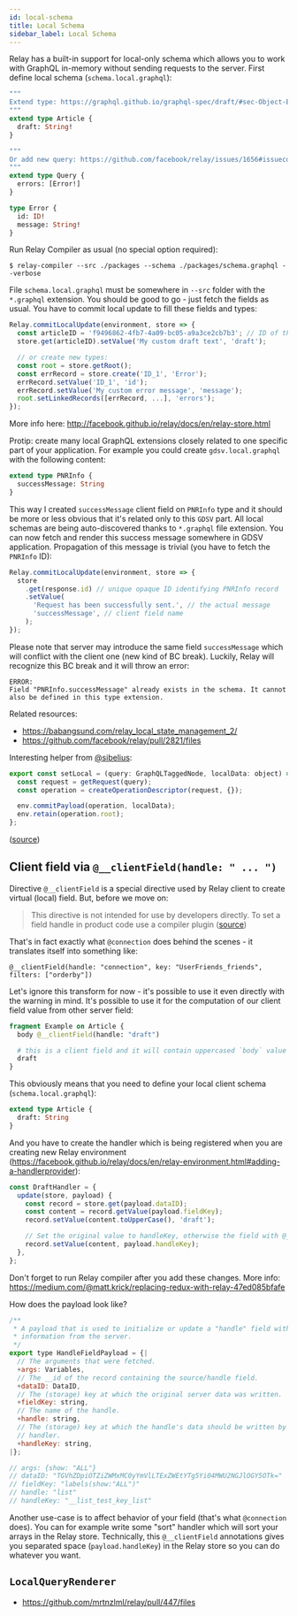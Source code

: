 ```yaml
---
id: local-schema
title: Local Schema
sidebar_label: Local Schema
---
```


Relay has a built-in support for local-only schema which allows you to work with GraphQL in-memory without sending requests to the server. First define local schema (`schema.local.graphql`):

```graphql
"""
Extend type: https://graphql.github.io/graphql-spec/draft/#sec-Object-Extensions
"""
extend type Article {
  draft: String!
}

"""
Or add new query: https://github.com/facebook/relay/issues/1656#issuecomment-382461183
"""
extend type Query {
  errors: [Error!]
}

type Error {
  id: ID!
  message: String!
}
```

Run Relay Compiler as usual (no special option required):

```
$ relay-compiler --src ./packages --schema ./packages/schema.graphql --verbose
```

File `schema.local.graphql` must be somewhere in `--src` folder with the `*.graphql` extension. You should be good to go - just fetch the fields as usual. You have to commit local update to fill these fields and types:

```js
Relay.commitLocalUpdate(environment, store => {
  const articleID = 'f9496862-4fb7-4a09-bc05-a9a3ce2cb7b3'; // ID of the `Article` type you want to update
  store.get(articleID).setValue('My custom draft text', 'draft');

  // or create new types:
  const root = store.getRoot();
  const errRecord = store.create('ID_1', 'Error');
  errRecord.setValue('ID_1', 'id');
  errRecord.setValue('My custom error message', 'message');
  root.setLinkedRecords([errRecord, ...], 'errors');
});
```

More info here: http://facebook.github.io/relay/docs/en/relay-store.html

Protip: create many local GraphQL extensions closely related to one specific part of your application. For example you could create `gdsv.local.graphql` with the following content:

```graphql
extend type PNRInfo {
  successMessage: String
}
```

This way I created `successMessage` client field on `PNRInfo` type and it should be more or less obvious that it's related only to this `GDSV` part. All local schemas are being auto-discovered thanks to `*.graphql` file extension. You can now fetch and render this success message somewhere in GDSV application. Propagation of this message is trivial (you have to fetch the `PNRInfo` ID):

```js
Relay.commitLocalUpdate(environment, store => {
  store
    .get(response.id) // unique opaque ID identifying PNRInfo record
    .setValue(
      'Request has been successfully sent.', // the actual message
      'successMessage', // client field name
    );
});
```

Please note that server may introduce the same field `successMessage` which will conflict with the client one (new kind of BC break). Luckily, Relay will recognize this BC break and it will throw an error:

```
ERROR:
Field "PNRInfo.successMessage" already exists in the schema. It cannot also be defined in this type extension.
```

Related resources:

- https://babangsund.com/relay_local_state_management_2/
- https://github.com/facebook/relay/pull/2821/files

Interesting helper from [@sibelius](https://github.com/sibelius):

```js
export const setLocal = (query: GraphQLTaggedNode, localData: object) => {
  const request = getRequest(query);
  const operation = createOperationDescriptor(request, {});

  env.commitPayload(operation, localData);
  env.retain(operation.root);
};
```

([source](https://github.com/facebook/relay/issues/1656#issuecomment-509220117))

## Client field via `@__clientField(handle: " ... ")`

Directive `@__clientField` is a special directive used by Relay client to create virtual (local) field. But, before we move on:

> This directive is not intended for use by developers directly. To set a field handle in product code use a compiler plugin ([source](https://github.com/facebook/relay/blob/8f08aaad9dae241ba6706b39160b89f4ed00c5c8/packages/graphql-compiler/core/GraphQLParser.js#L86-L91))

That's in fact exactly what `@connection` does behind the scenes - it translates itself into something like:

```text
@__clientField(handle: "connection", key: "UserFriends_friends", filters: ["orderby"])
```

Let's ignore this transform for now - it's possible to use it even directly with the warning in mind. It's possible to use it for the computation of our client field value from other server field:

```graphql
fragment Example on Article {
  body @__clientField(handle: "draft")

  # this is a client field and it will contain uppercased `body` value
  draft
}
```

This obviously means that you need to define your local client schema (`schema.local.graphql`):

```graphql
extend type Article {
  draft: String
}
```

And you have to create the handler which is being registered when you are creating new Relay environment (https://facebook.github.io/relay/docs/en/relay-environment.html#adding-a-handlerprovider):

```js
const DraftHandler = {
  update(store, payload) {
    const record = store.get(payload.dataID);
    const content = record.getValue(payload.fieldKey);
    record.setValue(content.toUpperCase(), 'draft');

    // Set the original value to handleKey, otherwise the field with @__clientField directive will be undefined
    record.setValue(content, payload.handleKey);
  },
};
```

Don't forget to run Relay compiler after you add these changes. More info: https://medium.com/@matt.krick/replacing-redux-with-relay-47ed085bfafe

How does the payload look like?

```js
/**
 * A payload that is used to initialize or update a "handle" field with
 * information from the server.
 */
export type HandleFieldPayload = {|
  // The arguments that were fetched.
  +args: Variables,
  // The __id of the record containing the source/handle field.
  +dataID: DataID,
  // The (storage) key at which the original server data was written.
  +fieldKey: string,
  // The name of the handle.
  +handle: string,
  // The (storage) key at which the handle's data should be written by the
  // handler.
  +handleKey: string,
|};

// args: {show: "ALL"}
// dataID: "TGVhZDpiOTZiZWMxMC0yYmVlLTExZWEtYTg5Yi04MWU2NGJlOGY5OTk="
// fieldKey: "labels(show:"ALL")"
// handle: "list"
// handleKey: "__list_test_key_list"
```

Another use-case is to affect behavior of your field (that's what `@connection` does). You can for example write some "sort" handler which will sort your arrays in the Relay store. Technically, this `@__clientField` annotations gives you separated space (`payload.handleKey`) in the Relay store so you can do whatever you want.

## `LocalQueryRenderer`

- https://github.com/mrtnzlml/relay/pull/447/files
